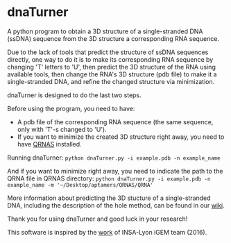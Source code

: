 # dnaTurner
A python program to obtain a 3D structure of a single-stranded DNA (ssDNA) sequence from the 3D structure a corresponding RNA sequence.

Due to the lack of tools that predict the structure of ssDNA sequences directly, one way to do it is to make its corresponding RNA sequence by changing 'T' letters to 'U', then predict the 3D structure of the RNA using available tools, then change the RNA's 3D structure (pdb file) to make it a single-stranded DNA, and refine the changed structure via minimization. 

dnaTurner is designed to do the last two steps.

Before using the program, you need to have:
  - A pdb file of the corresponding RNA sequence (the same sequence, only with 'T'-s changed to 'U').
  - If you want to minimize the created 3D structure right away, you need to have [QRNAS](http://genesilico.pl/software/stand-alone/qrnas) installed.
  
Running dnaTurner:
  `python dnaTurner.py -i example.pdb -n example_name`
  
And if you want to minimize right away, you need to indicate the path to the QRNA file in QRNAS directory:
  `python dnaTurner.py -i example.pdb -n example_name -m '~/Desktop/aptamers/QRNAS/QRNA'`
  
More information about predicting the 3D stucture of a single-stranded DNA, including the description of the hole method, can be found in our [wiki](wikk_igem_kz.com). 

Thank you for using dnaTurner and good luck in your research!

This software is inspired by the [work](https://github.com/ia2c/aptamers) of INSA-Lyon iGEM team (2016).
